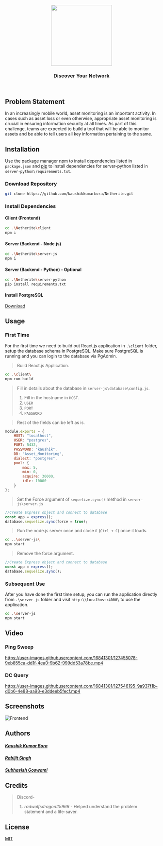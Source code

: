 <div align="center" class="row">
  <img src="https://i.imgur.com/94ryGD9.png" width="200"/>
</div>
<h3 align="center">Discover Your Network</h3>
<br>

## Problem Statement

In an increasingly mobile world, asset monitoring is an important activity. In cases such as asset loss or even otherwise, appropriate asset monitoring is crucial in ensuring information security at all times. As part of this challenge, teams are expected to build a tool that will be able to monitor assets and be able to tell users all key information pertaining to the same.

## Installation

Use the package manager [npm](https://nodejs.org/en/download/) to install dependencies listed in `package.json` and [pip]() to install dependencies for server-python listed in `server-python\requirements.txt`.

### Download Repository
```bash
git clone https://github.com/kaushikkumarbora/Netherite.git
```
### Install Dependencies
#### Client (Frontend)
```bash
cd .\Netherite\client
npm i
```
#### Server (Backend - Node.js)
```bash
cd .\Netherite\server-js
npm i
```
#### Server (Backend - Python) - Optional
```bash
cd .\Netherite\server-python
pip install requirements.txt
```
#### Install PostgreSQL
[Download](https://www.postgresql.org/download/)

## Usage

### First Time
For the first time we need to build out React.js application in `.\client` folder, setup the database schema in PostgreSQL. Make sure PostgreSQL is running and you can login to the database via PgAdmin.

> Build React.js Application.
```bash
cd .\client\
npm run build
```

>Fill in details about the database in `server-js\database\config.js`.
> 1. Fill in the hostname in `HOST`.
> 2. `USER`
> 3. `PORT`
> 4. `PASSWORD`

> Rest of the fields can be left as is.
```javascript
module.exports = {
    HOST: "localhost",
    USER: "postgres",
    PORT: 5432,
    PASSWORD: "kaushik",
    DB: "Asset_Monitoring",
    dialect: "postgres",
    pool: {
        max: 5,
        min: 0,
        acquire: 30000,
        idle: 10000
    }
};
```
> Set the Force argument of `sequelize.sync()` method in `server-js\server.js`
```javascript
//Create Express object and connect to database
const app = express();
database.sequelize.sync(force = true);
```
> Run the node.js server once and close it (`Ctrl + C`) once it loads.
```bash
cd ..\server-js\
npm start
```
> Remove the force argument.
```javascript
//Create Express object and connect to database
const app = express();
database.sequelize.sync();
```
### Subsequent Use
After you have done the first time setup, you can run the application directly from `.\server-js` folder and visit `http:\\localhost:4000\` to use the application.
```bash
cd .\server-js
npm start
```
## Video
### Ping Sweep
https://user-images.githubusercontent.com/16841301/127455078-9eb855ca-dd1f-4ea0-9b62-999dd53a78be.mp4

### DC Query
https://user-images.githubusercontent.com/16841301/127546195-9a937f1b-d0b6-4e88-aa93-e3ddeeb5fecf.mp4

## Screenshots
![Frontend](https://user-images.githubusercontent.com/16841301/127456189-fd372cc7-0ab5-4204-b601-7f360fec59fd.png)


## Authors

##### [Kaushik Kumar Bora](https://github.com/kaushikkumarbora)
##### [Rabijit Singh](https://github.com/rabijitsingh)
##### [Subhasish Goswami](https://github.com/subhasishgoswami)


## Credits
> Discord-
> 1. *radwolfsdragon#5966* - Helped understand the problem statement and a life-saver.


## License
[MIT](https://choosealicense.com/licenses/mit/)
